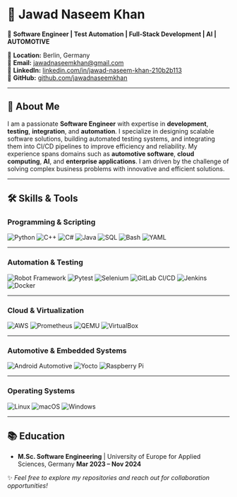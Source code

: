 # 👋 Jawad Naseem Khan

🚀 **Software Engineer | Test Automation | Full-Stack Development | AI | AUTOMOTIVE**

📍 **Location:** Berlin, Germany  
📧 **Email:** [jawadnaseemkhan@gmail.com](mailto:jawadnaseemkhan@gmail.com)  
🔗 **LinkedIn:** [linkedin.com/in/jawad-naseem-khan-210b2b113](https://www.linkedin.com/in/jawad-naseem-khan-210b2b113)  
🐙 **GitHub:** [github.com/jawadnaseemkhan](https://github.com/jawadnaseemkhan)

---

## 🌟 About Me

I am a passionate **Software Engineer** with expertise in **development**, **testing**, **integration**, and **automation**. I specialize in designing scalable software solutions, building automated testing systems, and integrating them into CI/CD pipelines to improve efficiency and reliability. My experience spans domains such as **automotive software**, **cloud computing**, **AI**, and **enterprise applications**. I am driven by the challenge of solving complex business problems with innovative and efficient solutions.

---

## 🛠️ Skills & Tools

### Programming & Scripting

![Python](https://img.shields.io/badge/Python-3776AB?style=for-the-badge&logo=python&logoColor=white)
![C++](https://img.shields.io/badge/C++-00599C?style=for-the-badge&logo=cplusplus&logoColor=white)
![C#](https://img.shields.io/badge/C%23-239120?style=for-the-badge&logo=csharp&logoColor=white)
![Java](https://img.shields.io/badge/Java-007396?style=for-the-badge&logo=java&logoColor=white)
![SQL](https://img.shields.io/badge/SQL-003B57?style=for-the-badge&logo=postgresql&logoColor=white)
![Bash](https://img.shields.io/badge/Bash-4EAA25?style=for-the-badge&logo=gnu-bash&logoColor=white)
![YAML](https://img.shields.io/badge/YAML-000000?style=for-the-badge&logo=yaml&logoColor=white)

---

### Automation & Testing

![Robot Framework](https://img.shields.io/badge/Robot%20Framework-000000?style=for-the-badge&logo=robot-framework&logoColor=white)
![Pytest](https://img.shields.io/badge/Pytest-0A9EDC?style=for-the-badge&logo=pytest&logoColor=white)
![Selenium](https://img.shields.io/badge/Selenium-43B02A?style=for-the-badge&logo=selenium&logoColor=white)
![GitLab CI/CD](https://img.shields.io/badge/GitLab%20CI%2FCD-FC6D26?style=for-the-badge&logo=gitlab&logoColor=white)
![Jenkins](https://img.shields.io/badge/Jenkins-D24939?style=for-the-badge&logo=jenkins&logoColor=white)
![Docker](https://img.shields.io/badge/Docker-2496ED?style=for-the-badge&logo=docker&logoColor=white)

---

### Cloud & Virtualization

![AWS](https://img.shields.io/badge/AWS-232F3E?style=for-the-badge&logo=amazon-aws&logoColor=white)
![Prometheus](https://img.shields.io/badge/Prometheus-E6522C?style=for-the-badge&logo=prometheus&logoColor=white)
![QEMU](https://img.shields.io/badge/QEMU-FF6600?style=for-the-badge&logo=qemu&logoColor=white)
![VirtualBox](https://img.shields.io/badge/VirtualBox-183A61?style=for-the-badge&logo=virtualbox&logoColor=white)

---

### Automotive & Embedded Systems

![Android Automotive](https://img.shields.io/badge/Android%20Automotive-3DDC84?style=for-the-badge&logo=android&logoColor=white)
![Yocto](https://img.shields.io/badge/Yocto-000000?style=for-the-badge&logo=yocto&logoColor=white)
![Raspberry Pi](https://img.shields.io/badge/Raspberry%20Pi-C51A4A?style=for-the-badge&logo=raspberry-pi&logoColor=white)

---

### Operating Systems

![Linux](https://img.shields.io/badge/Linux-FCC624?style=for-the-badge&logo=linux&logoColor=black)
![macOS](https://img.shields.io/badge/macOS-000000?style=for-the-badge&logo=apple&logoColor=white)
![Windows](https://img.shields.io/badge/Windows-0078D6?style=for-the-badge&logo=windows&logoColor=white)

---


## 📚 Education

- **M.Sc. Software Engineering** | University of Europe for Applied Sciences, Germany
  **Mar 2023 – Nov 2024**

✨ _Feel free to explore my repositories and reach out for collaboration opportunities!_
